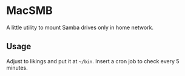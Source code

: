 # MacSMB

A little utility to mount Samba drives only in home network.

## Usage

Adjust to likings and put it at `~/bin`. Insert a cron job to check every 5 minutes.

